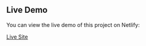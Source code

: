 ## Live Demo

You can view the live demo of this project on Netlify:

[Live Site](https://onlineearthmoversbook.netlify.app/)
